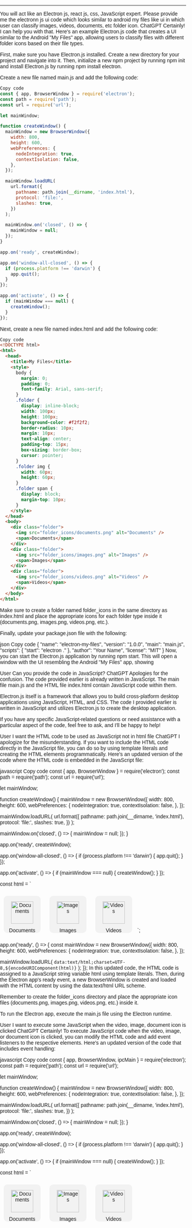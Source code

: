 ***
You will act like an Electron js, react js, css, JavaScript expert. Please provide me the electronn js ui code which looks similar to android my files like ui in which user can classify images, videos, documents, etc folder icon. 
ChatGPT
Certainly! I can help you with that. Here's an example Electron.js code that creates a UI similar to the Android "My Files" app, allowing users to classify files with different folder icons based on their file types.

First, make sure you have Electron.js installed. Create a new directory for your project and navigate into it. Then, initialize a new npm project by running npm init and install Electron.js by running npm install electron.

Create a new file named main.js and add the following code:

```javascript
Copy code
const { app, BrowserWindow } = require('electron');
const path = require('path');
const url = require('url');

let mainWindow;

function createWindow() {
  mainWindow = new BrowserWindow({
    width: 800,
    height: 600,
    webPreferences: {
      nodeIntegration: true,
      contextIsolation: false,
    },
  });

  mainWindow.loadURL(
    url.format({
      pathname: path.join(__dirname, 'index.html'),
      protocol: 'file:',
      slashes: true,
    })
  );

  mainWindow.on('closed', () => {
    mainWindow = null;
  });
}

app.on('ready', createWindow);

app.on('window-all-closed', () => {
  if (process.platform !== 'darwin') {
    app.quit();
  }
});

app.on('activate', () => {
  if (mainWindow === null) {
    createWindow();
  }
});
```
Next, create a new file named index.html and add the following code:

```html
Copy code
<!DOCTYPE html>
<html>
  <head>
    <title>My Files</title>
    <style>
      body {
        margin: 0;
        padding: 0;
        font-family: Arial, sans-serif;
      }
      .folder {
        display: inline-block;
        width: 100px;
        height: 100px;
        background-color: #f2f2f2;
        border-radius: 10px;
        margin: 10px;
        text-align: center;
        padding-top: 15px;
        box-sizing: border-box;
        cursor: pointer;
      }
      .folder img {
        width: 60px;
        height: 60px;
      }
      .folder span {
        display: block;
        margin-top: 10px;
      }
    </style>
  </head>
  <body>
    <div class="folder">
      <img src="folder_icons/documents.png" alt="Documents" />
      <span>Documents</span>
    </div>
    <div class="folder">
      <img src="folder_icons/images.png" alt="Images" />
      <span>Images</span>
    </div>
    <div class="folder">
      <img src="folder_icons/videos.png" alt="Videos" />
      <span>Videos</span>
    </div>
  </body>
</html>
```
Make sure to create a folder named folder_icons in the same directory as index.html and place the appropriate icons for each folder type inside it (documents.png, images.png, videos.png, etc.).

Finally, update your package.json file with the following:

json
Copy code
{
  "name": "electron-my-files",
  "version": "1.0.0",
  "main": "main.js",
  "scripts": {
    "start": "electron ."
  },
  "author": "Your Name",
  "license": "MIT"
}
Now, you can start the Electron.js application by running npm start. This will open a window with the UI resembling the Android "My Files" app, showing





User
Can you provide the code in JavaScript? 
ChatGPT
Apologies for the confusion. The code provided earlier is already written in JavaScript. The main file main.js and the HTML file index.html contain JavaScript code within them.

Electron.js itself is a framework that allows you to build cross-platform desktop applications using JavaScript, HTML, and CSS. The code I provided earlier is written in JavaScript and utilizes Electron.js to create the desktop application.

If you have any specific JavaScript-related questions or need assistance with a particular aspect of the code, feel free to ask, and I'll be happy to help!





User
I want the HTML code to be used as JavaScript not in html file 
ChatGPT
I apologize for the misunderstanding. If you want to include the HTML code directly in the JavaScript file, you can do so by using template literals and creating the HTML elements programmatically. Here's an updated version of the code where the HTML code is embedded in the JavaScript file:

javascript
Copy code
const { app, BrowserWindow } = require('electron');
const path = require('path');
const url = require('url');

let mainWindow;

function createWindow() {
  mainWindow = new BrowserWindow({
    width: 800,
    height: 600,
    webPreferences: {
      nodeIntegration: true,
      contextIsolation: false,
    },
  });

  mainWindow.loadURL(
    url.format({
      pathname: path.join(__dirname, 'index.html'),
      protocol: 'file:',
      slashes: true,
    })
  );

  mainWindow.on('closed', () => {
    mainWindow = null;
  });
}

app.on('ready', createWindow);

app.on('window-all-closed', () => {
  if (process.platform !== 'darwin') {
    app.quit();
  }
});

app.on('activate', () => {
  if (mainWindow === null) {
    createWindow();
  }
});

const html = `
<!DOCTYPE html>
<html>
  <head>
    <title>My Files</title>
    <style>
      body {
        margin: 0;
        padding: 0;
        font-family: Arial, sans-serif;
      }
      .folder {
        display: inline-block;
        width: 100px;
        height: 100px;
        background-color: #f2f2f2;
        border-radius: 10px;
        margin: 10px;
        text-align: center;
        padding-top: 15px;
        box-sizing: border-box;
        cursor: pointer;
      }
      .folder img {
        width: 60px;
        height: 60px;
      }
      .folder span {
        display: block;
        margin-top: 10px;
      }
    </style>
  </head>
  <body>
    <div class="folder">
      <img src="folder_icons/documents.png" alt="Documents" />
      <span>Documents</span>
    </div>
    <div class="folder">
      <img src="folder_icons/images.png" alt="Images" />
      <span>Images</span>
    </div>
    <div class="folder">
      <img src="folder_icons/videos.png" alt="Videos" />
      <span>Videos</span>
    </div>
  </body>
</html>
`;

app.on('ready', () => {
  const mainWindow = new BrowserWindow({
    width: 800,
    height: 600,
    webPreferences: {
      nodeIntegration: true,
      contextIsolation: false,
    },
  });

  mainWindow.loadURL(
    `data:text/html;charset=UTF-8,${encodeURIComponent(html)}`
  );
});
In this updated code, the HTML code is assigned to a JavaScript string variable html using template literals. Then, during the Electron app's ready event, a new BrowserWindow is created and loaded with the HTML content by using the data:text/html URL scheme.

Remember to create the folder_icons directory and place the appropriate icon files (documents.png, images.png, videos.png, etc.) inside it.

To run the Electron app, execute the main.js file using the Electron runtime.





User
I want to execute some JavaScript when the video, image, document icon is clicked 
ChatGPT
Certainly! To execute JavaScript code when the video, image, or document icon is clicked, you can modify the HTML code and add event listeners to the respective elements. Here's an updated version of the code that includes event handling:

javascript
Copy code
const { app, BrowserWindow, ipcMain } = require('electron');
const path = require('path');
const url = require('url');

let mainWindow;

function createWindow() {
  mainWindow = new BrowserWindow({
    width: 800,
    height: 600,
    webPreferences: {
      nodeIntegration: true,
      contextIsolation: false,
    },
  });

  mainWindow.loadURL(
    url.format({
      pathname: path.join(__dirname, 'index.html'),
      protocol: 'file:',
      slashes: true,
    })
  );

  mainWindow.on('closed', () => {
    mainWindow = null;
  });
}

app.on('ready', createWindow);

app.on('window-all-closed', () => {
  if (process.platform !== 'darwin') {
    app.quit();
  }
});

app.on('activate', () => {
  if (mainWindow === null) {
    createWindow();
  }
});

const html = `
<!DOCTYPE html>
<html>
  <head>
    <title>My Files</title>
    <style>
      body {
        margin: 0;
        padding: 0;
        font-family: Arial, sans-serif;
      }
      .folder {
        display: inline-block;
        width: 100px;
        height: 100px;
        background-color: #f2f2f2;
        border-radius: 10px;
        margin: 10px;
        text-align: center;
        padding-top: 15px;
        box-sizing: border-box;
        cursor: pointer;
      }
      .folder img {
        width: 60px;
        height: 60px;
      }
      .folder span {
        display: block;
        margin-top: 10px;
      }
    </style>
  </head>
  <body>
    <div class="folder" id="documents">
      <img src="folder_icons/documents.png" alt="Documents" />
      <span>Documents</span>
    </div>
    <div class="folder" id="images">
      <img src="folder_icons/images.png" alt="Images" />
      <span>Images</span>
    </div>
    <div class="folder" id="videos">
      <img src="folder_icons/videos.png" alt="Videos" />
      <span>Videos</span>
    </div>
    <script>
      const { ipcRenderer } = require('electron');

      const documentsFolder = document.getElementById('documents');
      const imagesFolder = document.getElementById('images');
      const videosFolder = document.getElementById('videos');

      documentsFolder.addEventListener('click', () => {
        ipcRenderer.send('folder-clicked', 'documents');
      });

      imagesFolder.addEventListener('click', () => {
        ipcRenderer.send('folder-clicked', 'images');
      });

      videosFolder.addEventListener('click', () => {
        ipcRenderer.send('folder-clicked', 'videos');
      });
    </script>
  </body>
</html>
`;

app.on('ready', () => {
  const mainWindow = new BrowserWindow({
    width: 800,
    height: 600,
    webPreferences: {
      nodeIntegration: true,
      contextIsolation: false,
    },
  });

  mainWindow.loadURL(
    `data:text/html;charset=UTF-8,${encodeURIComponent(html)}`
  );
});

ipcMain.on('folder-clicked', (event, folderType) => {
  // Handle the folder click event based on the




User
Please let me know how can I call an Android app api using via Node JS application which is running in the windows machine and get the result back via HTTP?
ChatGPT
To call an Android app API from a Node.js application running on a Windows machine and retrieve the result via HTTP, you can use the axios library in Node.js to make HTTP requests. Here's an example of how you can achieve this:

Install the axios library by running the following command in your Node.js project directory:
Copy code
npm install axios
In your Node.js application, import the axios library:
javascript
Copy code
const axios = require('axios');
Make an HTTP request to the Android app API. You need to know the URL and any required headers or parameters for the API call. Here's an example:
javascript
Copy code
const apiUrl = 'https://api.example.com/your-endpoint';
const requestData = {
  // Add any request data or parameters required by the API
};

axios.post(apiUrl, requestData)
  .then(response => {
    // Handle the API response
    console.log(response.data);
  })
  .catch(error => {
    // Handle any errors
    console.error(error);
  });
Customize the code above with the specific API URL, HTTP method (e.g., post, get, put, etc.), and any required headers or request data according to the API documentation.
Make sure to replace 'https://api.example.com/your-endpoint' with the actual URL of the Android app API you want to call. You may need to provide additional headers, such as authorization tokens or API keys, by including them in the headers property of the request.

When the API request is made, the response will be logged to the console in this example. You can modify the code to handle the response data according to your requirements.

Remember that the Android app API should be accessible from your Windows machine, and you need to have the necessary permissions and authentication to make the request successfully.

Note: If the Android app API requires additional authentication mechanisms, such as OAuth or tokens, you may need to include them in the headers or modify the request configuration accordingly.





User
I want to search the file in the Android device using the Node JS. Can you please let me know how to implement the search function in the Node JS and also provide the implementation in the Android side. In the Android ContentProvider search API will be used, And also provide the implementation to send the result from Android to Node JS?
ChatGPT
To implement a search function in Node.js and Android, where Node.js searches for files on the Android device using the Android ContentProvider search API and sends the result back to Node.js, you can follow the steps below:

Android Side:
Create a ContentProvider in your Android app that exposes the files you want to search.
Implement the search functionality in the ContentProvider using the query() method. This method will be responsible for executing the search query and returning the result.
Once the search query is executed and the result is obtained, you can send it back to Node.js via an HTTP response.
Here's an example implementation of the Android ContentProvider and search functionality:

java
Copy code
// Inside your ContentProvider class

@Override
public Cursor query(Uri uri, String[] projection, String selection, String[] selectionArgs, String sortOrder) {
    // Perform the search query using the provided selection and selectionArgs
    Cursor cursor = null;

    // Execute the search query and obtain the result in the cursor

    return cursor;
}

// ... Rest of the ContentProvider implementation
Node.js Side:
Use the axios library in Node.js to make an HTTP request to the Android app's ContentProvider, specifying the search query parameters.
Receive the search result from the Android app as an HTTP response in Node.js.
Here's an example implementation of the Node.js code to make the search request and receive the result:

javascript
Copy code
const axios = require('axios');

// Specify the URL of the Android app's ContentProvider
const androidApiUrl = 'https://example.com/android-content-provider/search';

// Specify the search query parameters
const searchQuery = 'example search query';
const searchParams = {
  query: searchQuery,
};

axios.get(androidApiUrl, { params: searchParams })
  .then(response => {
    // Handle the search result received from the Android app
    console.log(response.data);
  })
  .catch(error => {
    // Handle any errors
    console.error(error);
  });
Customize the Android ContentProvider and Node.js code based on your specific requirements, such as the URI and search query parameters.
Make sure the Android device and the Node.js application are connected to the same network, and the Android app's ContentProvider is accessible to the Node.js application.

Remember to replace 'https://example.com/android-content-provider/search' with the actual URL of the Android app's ContentProvider endpoint.

This is a high-level overview, and you'll need to adapt the code according to your specific implementation and requirements.
***
